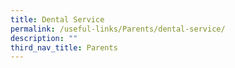 ```yaml
---
title: Dental Service
permalink: /useful-links/Parents/dental-service/
description: ""
third_nav_title: Parents
---
```

